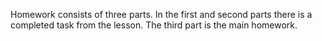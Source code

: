 Homework consists of three parts. In the first and second parts there is a completed task from the lesson. The third part is the main homework.
